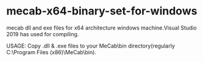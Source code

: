 # mecab-x64-binary-set-for-windows
mecab dll and exe files for x64 architecture windows machine.Visual Studio 2019 has used for compiling.

USAGE:
Copy .dll & .exe files to your MeCab\bin directory(regularly C:\Program Files (x86)\MeCab\bin).

